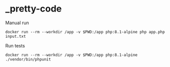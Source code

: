 # _pretty-code
Manual run 
```shell
docker run --rm --workdir /app -v $PWD:/app php:8.1-alpine php app.php input.txt
```
Run tests
```shell
docker run --rm --workdir /app -v $PWD:/app php:8.1-alpine ./vendor/bin/phpunit
```